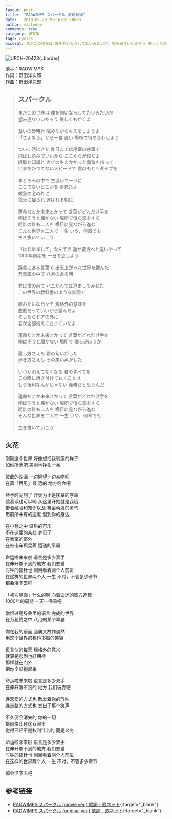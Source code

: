 ```yaml
---
layout: post
title:  "RADWIMPS スパークル 歌词翻译"
date:   2018-05-20 20:16:08 +0800
author: mistydew
comments: true
category: 译文集
tags: Lyrics
excerpt: まだこの世界は 僕を飼いならしてたいみたいだ、望み通りいいだろう 美しくもがくよ。
---
```

![UPCH-20423](https://is3-ssl.mzstatic.com/image/thumb/Music118/v4/ae/1d/0e/ae1d0e28-3c2f-b977-1b06-7909397e2fea/source/600x600bb.jpg){:.border}

歌手：RADWIMPS<br>
作詞：野田洋次郎<br>
作曲：野田洋次郎

<blockquote class="lyric-original">
  <h2>スパークル</h2>
  <p>
    まだこの世界は 僕を飼いならしてたいみたいだ<br>
    望み通りいいだろう 美しくもがくよ<br>
    <br>
    互いの砂時計 眺めながらキスをしようよ<br>
    「さよなら」から一番 遠い 場所で待ち合わせよう<br>
    <br>
    ついに時はきた 昨日までは序章の序章で<br>
    飛ばし読みでいいから ここからが僕だよ<br>
    経験と知識と カビの生えかかった勇気を持って<br>
    いまだかつてないスピードで 君のもとへダイブを<br>
    <br>
    まどろみの中で 生温いコーラに<br>
    ここでないどこかを 夢見たよ<br>
    教室の窓の外に<br>
    電車に揺られ 運ばれる朝に<br>
    <br>
    運命だとか未来とかって 言葉がどれだけ手を<br>
    伸ばそうと届かない 場所で僕ら恋をする<br>
    時計の針も二人を 横目に見ながら進む<br>
    こんな世界を二人で 一生 いや、何章でも<br>
    生き抜いていこう<br>
    <br>
    「はじめまして」なんてさ 遥か彼方へと追いやって<br>
    1000年周期を 一日で息しよう<br>
    <br>
    辞書にある言葉で 出来上がった世界を憎んだ<br>
    万華鏡の中で 八月のある朝<br>
    <br>
    君は僕の前で ハニかんでは澄ましてみせた<br>
    この世界の教科書のような笑顔で<br>
    <br>
    嘘みたいな日々を 規格外の意味を<br>
    悲劇だっていいから望んだよ<br>
    そしたらドアの外に<br>
    君が全部抱えて立っていたよ<br>
    <br>
    運命だとか未来とかって 言葉がどれだけ手を<br>
    伸ばそうと届かない 場所で 僕ら遊ぼうか<br>
    <br>
    愛し方さえも 君の匂いがした<br>
    歩き方さえも その笑い声がした<br>
    <br>
    いつか消えてなくなる 君のすべてを<br>
    この眼に焼き付けておくことは<br>
    もう権利なんかじゃない 義務だと思うんだ<br>
    <br>
    運命だとか未来とかって 言葉がどれだけ手を<br>
    伸ばそうと届かない 場所で僕ら恋をする<br>
    時計の針も二人を 横目に見ながら進む<br>
    そんな世界を二人で 一生 いや、何章でも<br>
    <br>
    生き抜いていこう
  </p>
</blockquote>

<div class="lyric-translation">
  <h2>火花</h2>
  <p>
    刚刚这个世界 好像想把我驯服的样子<br>
    如你所愿吧 美丽地挣扎一番<br>
    <br>
    彼此的沙漏 一边眺望一边亲吻吧<br>
    在离「再见」最 远的 地方约会吧<br>
    <br>
    终于时间到了 昨天为止是序章的序章<br>
    跳着读也可以啊 从这里开始就是我哦<br>
    带着经验和知识以及 霉菌萌发的勇气<br>
    用前所未有的速度 潜到你的身边<br>
    <br>
    在小憩之中 温热的可乐<br>
    不在这里的某处 梦见了<br>
    在教室的窗外<br>
    在被电车摇晃着 运送的早晨<br>
    <br>
    命运啦未来啦 语言是多少双手<br>
    在伸开够不到的地方 我们恋爱<br>
    时钟的指针也 侧目看着两个人前进<br>
    在这样的世界两个人 一生 不对，不管多少章节<br>
    都会活下去吧<br>
    <br>
    「初次见面」什么的啊 向着遥远的彼方追赶<br>
    1000年的周期 一天一呼吸吧<br>
    <br>
    憎恨过用辞典里的语言 完成的世界<br>
    在万花筒之中 八月的某个早晨<br>
    <br>
    你在我的前面 腼腆又故作淡然<br>
    用这个世界的教科书般的笑容<br>
    <br>
    谎言似的每天 规格外的意义<br>
    就算是悲剧也好期待<br>
    那样就在门外<br>
    把你全部抱起来<br>
    <br>
    命运啦未来啦 语言是多少双手<br>
    在伸开够不到的 地方 我们玩耍吧<br>
    <br>
    连恋爱的方式也 散发着你的气味<br>
    连走路的方式也 发出了那个笑声<br>
    <br>
    不久便会消失的 你的一切<br>
    提前烙印在这双眼里<br>
    觉得已经不是权利什么的 而是义务<br>
    <br>
    命运啦未来啦 语言是多少双手<br>
    在伸开够不到的地方 我们恋爱<br>
    时钟的指针也 侧目看着两个人前进<br>
    在这样的世界两个人 一生 不对，不管多少章节<br>
    <br>
    都会活下去吧
  </p>
</div>

## 参考链接

* [RADWIMPS スパークル (movie ver.) 歌詞 - 歌ネット](https://www.uta-net.com/song/213757){:target="_blank"}
* [RADWIMPS スパークル (original ver.) 歌詞 - 歌ネット](https://www.uta-net.com/song/221988){:target="_blank"}
